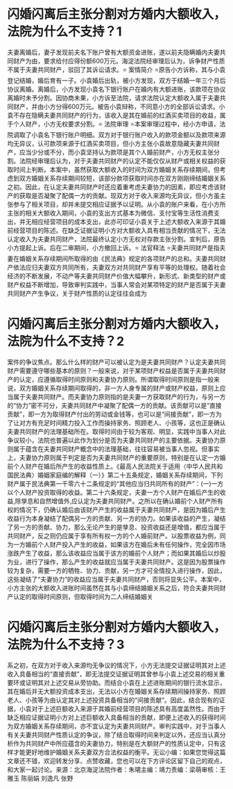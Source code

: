 # 闪婚闪离后主张分割对方婚内大额收入，法院为什么不支持？1

夫妻离婚后，妻子发现前夫名下账户曾有大额资金进账，遂以前夫隐瞒婚内夫妻共同财产为由，要求给付应得份额600万元。海淀法院经审理后认为，诉争财产性质不属于夫妻共同财产，驳回了其诉讼请求。⭐ 案情简介 ⭐原告小方诉称，其与小袁登记结婚，婚后育有一子。小袁婚后出轨，被小方发现，双方于结婚一年三个月后协议离婚。离婚后，小方发现小袁名下银行账户在婚内有大额进账，该款项在协议离婚时未予分割。因协商未果，小方诉至法院，请求法院认定大额收入属于夫妻共同财产，并由小方分得600万元。被告小袁辩称，不同意小方的全部诉讼请求。小袁不存在隐瞒夫妻共同财产的行为，该收入是其在婚前的红酒买卖项目的收益，属于个人财产，小方无权要求分割。⭐ 法院审理 ⭐本案审理过程中，经小方申请，法院调取了小袁名下银行账户明细。双方对于银行账户收入的款项金额以及款项来源均无异议，认可款项来源于红酒买卖项目，但小方主张小袁故意隐藏夫妻共同财产，应当少分或不分，而小袁坚持认为款项是其个人婚前财产，小方无权主张分割。法院经审理后认为，对于夫妻共同财产的认定不能仅仅从财产或相关权益的获取时间上判断。本案中，虽然获取大额收入的时间为双方婚姻关系存续期间，但考虑到双方婚姻关系存续期间较短，该部分款项获取时间亦在双方刚刚缔结婚姻关系之初。因此，在认定夫妻共同财产时还应着重考虑夫妻协力的因素，即应考虑该财产的获取是否凝聚了配偶一方的贡献。现双方对于收入来源均无异议，但小方虽主张参与了相关项目，却并未提交相应证据予以证明。从小袁的账户来看，在小方所主张的相关大额收入期间，小袁的支出方式基本为微信、支付宝等生活性消费支出，并无相应经营项目的成本支出，此亦可印证小袁关于上述大额收入来源于其婚前经营项目的陈述。在缺乏证据证明小方对大额收入具有相当贡献的情况下，无法认定收入为夫妻共同财产，法院最终认定小方无权对存款主张分割。宣判后，原告小方提起上诉。后在二审期间，小方撤回上诉。⭐ 法官释法 ⭐夫妻共同财产是指夫妻在婚姻关系存续期间所取得的由《民法典》规定的各项财产的总和。夫妻共同财产依法应归夫妻双方共同所有，夫妻双方对共同财产享有平等的处理权。随着社会经济的不断发展，不动产等夫妻共同财产价值大幅攀升，新形式、新类型的财产或财产权益不断增加，导致审判实践中，当事人常会对某项特定的财产是否属于夫妻共同财产产生争议，关于财产性质的认定往往会成为

# 闪婚闪离后主张分割对方婚内大额收入，法院为什么不支持？2

案件的争议焦点。那么什么样的财产可以被认定为是夫妻共同财产？认定夫妻共同财产需要遵守哪些基本的原则？一般来说，对于某项财产权益是否属于夫妻共同财产的认定，应遵循取得时间原则和夫妻协力原则。所谓取得时间原则是指一般来说，双方婚姻关系存续期间取得的，非一方人身专属的财产或财产权益，原则上应当属于夫妻共同财产。而夫妻协力原则指的是夫妻一方获取财产的行为，与另一方的“协力”密不可分，夫妻共同财产中凝聚了配偶一方的贡献。该贡献可以是“直接贡献”，即一方为取得财产付出的劳动或金钱等，也可以是“间接贡献”，即一方为了让对方有充足时间精力投入工作而操持家务、照顾老人、小孩等，这也正是确认夫妻共同财产的法理基础所在。取得时间由于较为客观、明显，实践中当事人对此争议较小，法院也普遍以此作为划分是否为夫妻共同财产的主要依据。夫妻协力原则属于蕴含在夫妻共同财产概念中的法理基础，往往容易被当事人忽视。但事实上，夫妻协力原则属于判定是否为夫妻共同财产的重要原则，特别是在认定一方婚前个人财产在婚后所产生的收益性质上。《最高人民法院关于适用〈中华人民共和国民法典〉婚姻家庭编的解释（一）》第二十五条规定，婚姻关系存续期间，下列财产属于民法典第一千零六十二条规定的“其他应当归共同所有的财产”：(一)一方以个人财产投资取得的收益。第二十六条规定，夫妻一方个人财产在婚后产生的收益,除孳息和自然增值外,应认定为夫妻共同财产。之所以在确认婚前个人财产所有权的情况下，仍确认婚后由该财产产生的收益属于夫妻共同财产，是因为婚后产生收益行为本身凝结了配偶另一方的贡献、另一方的协力。如果该收益的产生，凝结了另一方的贡献、协力，那么无论产生的是孳息、投资收益还是增值，都应当属于共同财产，反之则仍应属于享有所有权一方的个人婚前财产。以股票收益为例，同为一方婚前个人财产投入产生的收益，如果该方在婚后未有任何操作，完全因市场涨跌产生了收益，那么该收益应当属于该方的婚前个人财产；而如果其婚后以炒股为业，进行了操作，那么产生的收益就应当属于夫妻共同财产。这是因为股票操作较为复杂，需要一方的牺牲、协力、贡献，另一方才可全情投入进行操作，因此，这些凝结了“夫妻协力”的收益应当属于夫妻共同财产，否则将显失公平。本案中，小方主张的大额收入进账时间虽然在其与小袁缔结婚姻关系之后，符合夫妻共同财产认定的取得时间原则，但取得时间为二人缔结婚姻关

# 闪婚闪离后主张分割对方婚内大额收入，法院为什么不支持？3

系之初，在双方对于收入来源均无争议的情况下，小方无法提交证据证明其对上述收入具备相当的“直接贡献”，即无法提交证据证明其曾参与小袁上述交易的相关重要环或证明其对上述交易从旁协助。而结合小袁在上述进账期间的银行流水显示，其在婚后并无大额投资成本支出，无法以小方在婚姻关系存续期间操持家务、照顾老人、小孩等为由认定其对上述投资具备相当的“间接贡献”。因此，结合现有的证据，小袁对于上述巨额收入来源于其婚前经营项目的陈述具有高度盖然性。而由于缺乏相应证据证明小方对上述巨额收入具备相当的贡献，即便上述收入的获得时间为双方婚姻关系存续期间，亦不宜认定为夫妻共同财产。审判实践中，对于当事人有关夫妻共同财产性质认定的争议，除了结合取得时间来判定以外，还应当认真分析作为共同财产中所应蕴含的夫妻协力，特别是在大额财产的性质认定中，只有这样才能更好地维护婚姻关系夫妻双方合法权益的衡平。无讼小编：如果您觉得这篇文章还不错，欢迎转发分享、点赞收藏，您也可以在下方评论区留下自己的观点，和大家一起讨论。来源：北京海淀法院作者：朱珺主编：靖力责编：梁萌审核：王雅玉 陈丽娟 刘逸凡 张野

